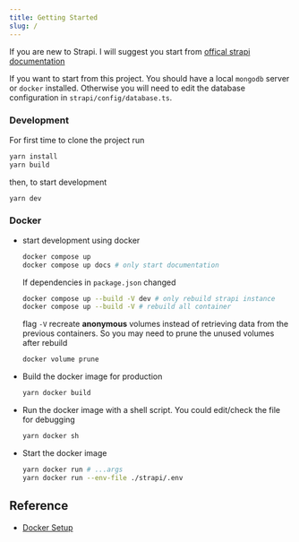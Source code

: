 ```yaml
---
title: Getting Started
slug: /
---
```


If you are new to Strapi. I will suggest you start from [offical strapi documentation](https://strapi.io/documentation/developer-docs/latest/getting-started/introduction.html)

If you want to start from this project. You should have a local `mongodb` server or `docker` installed. Otherwise you will need to edit the database configuration in `strapi/config/database.ts`.

### Development

For first time to clone the project run

```bash
yarn install
yarn build
```

then, to start development

```
yarn dev
```

### Docker

- start development using docker

  ```bash
  docker compose up
  docker compose up docs # only start documentation
  ```

  If dependencies in `package.json` changed

  ```bash
  docker compose up --build -V dev # only rebuild strapi instance
  docker compose up --build -V # rebuild all container
  ```

  flag `-V` recreate **anonymous** volumes instead of retrieving data from the previous containers. So you may need to prune the unused volumes after rebuild

  ```bash
  docker volume prune
  ```

- Build the docker image for production
  ```bash
  yarn docker build
  ```
- Run the docker image with a shell script. You could edit/check the file for debugging
  ```bash
  yarn docker sh
  ```
- Start the docker image
  ```bash
  yarn docker run # ...args
  yarn docker run --env-file ./strapi/.env
  ```

## Reference

- [Docker Setup](https://blog.logrocket.com/containerized-development-nestjs-docker/)
